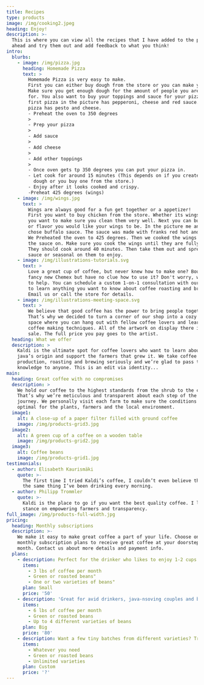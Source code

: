 ```yaml
---
title: Recipes
type: products
image: /img/cooking2.jpeg
heading: Enjoy!
description: >-
  This is where you can view all the recipes that I have added to the page. Go
  ahead and try them out and add feedback to what you think!
intro:
  blurbs:
    - image: /img/pizza.jpg
      heading: Homemade Pizza
      text: >
        Homemade Pizza is very easy to make.
        First you can either buy dough from the store or you can make your own dough.
        Make sure you get enough dough for the amount of people you are making it
        for. You also want to buy your toppings and sauce for your pizza. The
        first pizza in the picture has pepperoni, cheese and red sauce. The second
        pizza has pesto and cheese.
        - Preheat the oven to 350 degrees
        >
        - Prep your pizza
        >
        - Add sauce
        >
        - Add cheese
        >
        - Add other toppings
        >
        - Once oven gets tp 350 degrees you can put your pizza in.
        - Let cook for around 15 minutes (This depends on if you create your own
          dough or you buy one from the store.)
        - Enjoy after it looks cooked and crispy.
        -Preheat 425 degrees (wings)
    - image: /img/wings.jpg
      text: >
        Wings are always good for a fun get together or a appetizer!
        First you want to buy chicken from the store. Whether its wings or breasts
        you want to make sure you clean them very well. Next you can buy a seasoning
        or flavor you would like your wings to be. In the picture me and my roomates
        chose buffalo sauce. The sauce was made with franks red hot and butter.
        We Preheated the oven to 425 degrees. Then we cooked the wings without
        the sauce on. Make sure you cook the wings until they are fully done.
        They should cook around 40 minutes. Then take them out and spread the
        sauce or seasonal on them to enjoy.
    - image: /img/illustrations-tutorials.svg
      text: >
        Love a great cup of coffee, but never knew how to make one? Bought a
        fancy new Chemex but have no clue how to use it? Don't worry, we’re here
        to help. You can schedule a custom 1-on-1 consultation with our baristas
        to learn anything you want to know about coffee roasting and brewing.
        Email us or call the store for details.
    - image: /img/illustrations-meeting-space.svg
      text: >
        We believe that good coffee has the power to bring people together.
        That’s why we decided to turn a corner of our shop into a cozy meeting
        space where you can hang out with fellow coffee lovers and learn about
        coffee making techniques. All of the artwork on display there is for
        sale. The full price you pay goes to the artist.
  heading: What we offer
  description: >
    Kaldi is the ultimate spot for coffee lovers who want to learn about their
    java’s origin and support the farmers that grew it. We take coffee
    production, roasting and brewing seriously and we’re glad to pass that
    knowledge to anyone. This is an edit via identity...
main:
  heading: Great coffee with no compromises
  description: >
    We hold our coffee to the highest standards from the shrub to the cup.
    That’s why we’re meticulous and transparent about each step of the coffee’s
    journey. We personally visit each farm to make sure the conditions are
    optimal for the plants, farmers and the local environment.
  image1:
    alt: A close-up of a paper filter filled with ground coffee
    image: /img/products-grid3.jpg
  image2:
    alt: A green cup of a coffee on a wooden table
    image: /img/products-grid2.jpg
  image3:
    alt: Coffee beans
    image: /img/products-grid1.jpg
testimonials:
  - author: Elisabeth Kaurismäki
    quote: >-
      The first time I tried Kaldi’s coffee, I couldn’t even believe that was
      the same thing I’ve been drinking every morning.
  - author: Philipp Trommler
    quote: >-
      Kaldi is the place to go if you want the best quality coffee. I love their
      stance on empowering farmers and transparency.
full_image: /img/products-full-width.jpg
pricing:
  heading: Monthly subscriptions
  description: >-
    We make it easy to make great coffee a part of your life. Choose one of our
    monthly subscription plans to receive great coffee at your doorstep each
    month. Contact us about more details and payment info.
  plans:
    - description: Perfect for the drinker who likes to enjoy 1-2 cups per day.
      items:
        - 3 lbs of coffee per month
        - Green or roasted beans"
        - One or two varieties of beans"
      plan: Small
      price: '50'
    - description: 'Great for avid drinkers, java-nsoving couples and bigger crowds'
      items:
        - 6 lbs of coffee per month
        - Green or roasted beans
        - Up to 4 different varieties of beans
      plan: Big
      price: '80'
    - description: Want a few tiny batches from different varieties? Try our custom plan
      items:
        - Whatever you need
        - Green or roasted beans
        - Unlimited varieties
      plan: Custom
      price: '?'
---
```

